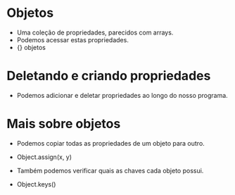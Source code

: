 # Objetos

- Uma coleção de propriedades, parecidos com arrays.
- Podemos acessar estas propriedades.
- {} objetos

# Deletando e criando propriedades

- Podemos adicionar e deletar propriedades ao longo do nosso programa.

# Mais sobre objetos

- Podemos copiar todas as propriedades de um objeto para outro.
- Object.assign(x, y)

- Também podemos verificar quais as chaves cada objeto possui.
- Object.keys()
